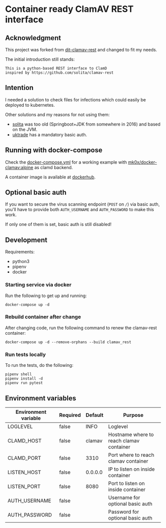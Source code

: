 # Container ready ClamAV REST interface

## Acknowledgment

This project was forked from [dit-clamav-rest](https://github.com/uktrade/dit-clamav-rest)
and changed to fit my needs.

The initial introduction still stands:

```
This is a python-based REST interface to ClamD
inspired by https://github.com/solita/clamav-rest
```

## Intention

I needed a solution to check files for infections which could easily be deployed
to kubernetes.

Other solutions and my reasons for not using them:

- [solita](https://github.com/solita/clamav-rest) was too old (Springboot+JDK
from somewhere in 2016) and based on the JVM.
- [uktrade](https://github.com/uktrade/dit-clamav-rest) has a mandatory basic
auth.

## Running with docker-compose

Check the
[docker-compose.yml](https://github.com/temal-/clamav-rest/blob/master/docker-compose.yml)
for a working example with
[mk0x/docker-clamav:alpine](https://hub.docker.com/r/mk0x/docker-clamav) as
clamd backend.

A container image is available at
[dockerhub](https://hub.docker.com/r/temal/clamav-rest).

## Optional basic auth

If you want to secure the virus scanning endpoint (`POST` on `/`) via basic
auth, you'll have to provide both `AUTH_USERNAME` and `AUTH_PASSWORD` to make
this work.

If only one of them is set, basic auth is still disabled!

## Development

Requirements:

- python3
- pipenv
- docker

### Starting service via docker

Run the following to get up and running:

```
docker-compose up -d
```

### Rebuild container after change

After changing code, run the following command to renew the clamav-rest container:

```
docker-compose up -d --remove-orphans --build clamav_rest
```

### Run tests locally

To run the tests, do the following:

```
pipenv shell
pipenv install -d
pipenv run pytest
```

## Environment variables

| Environment variable | Required | Default | Purpose |
| -------------------- | -------- | ------- | ------- |
| LOGLEVEL             | false    | INFO    | Loglevel |
| CLAMD_HOST           | false    | clamav  | Hostname where to reach clamav container |
| CLAMD_PORT           | false    | 3310    | Port where to reach clamav container |
| LISTEN_HOST          | false    | 0.0.0.0 | IP to listen on inside container |
| LISTEN_PORT          | false    | 8080    | Port to listen on inside container |
| AUTH_USERNAME        | false    |         | Username for optional basic auth |
| AUTH_PASSWORD        | false    |         | Password for optional basic auth |

